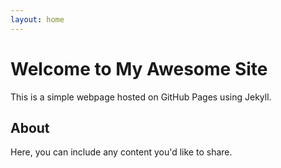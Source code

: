 ```yaml
---
layout: home
---
```


# Welcome to My Awesome Site

This is a simple webpage hosted on GitHub Pages using Jekyll.

## About

Here, you can include any content you'd like to share.
